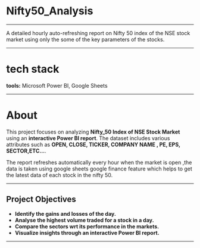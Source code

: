# Nifty50_Analysis
---
A detailed hourly auto-refreshing report on Nifty 50 index of the NSE stock market using only the some of the key parameters of the stocks.


---
# **tech stack**

**tools:** Microsoft Power BI, Google Sheets

---

# **About**  
This project focuses on analyzing **Nifty_50 Index of NSE Stock Market** using an **interactive Power BI report**. The dataset includes various attributes such as **OPEN, CLOSE, TICKER, COMPANY NAME , PE, EPS, SECTOR,ETC...**.  

The report refreshes automatically every hour when the market is open ,the data is taken using google sheets google finance feature which helps to get the latest data of each stock in the nifty 50. 

---

## **Project Objectives**  
- **Identify the gains and losses of the day.**  
- **Analyse the highest volume traded for a stock in a day.**  
- **Compare the sectors wrt its performance in the markets.**  
- **Visualize insights through an interactive Power BI report.**  


---
